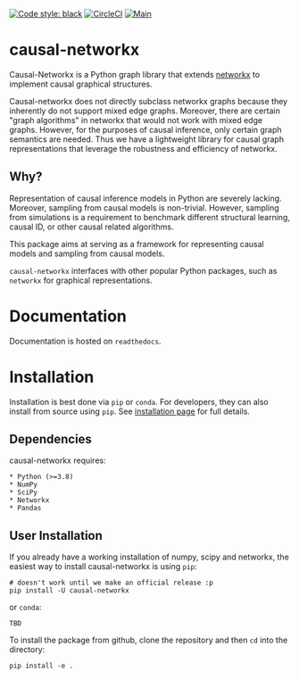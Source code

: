 [![Code style: black](https://img.shields.io/badge/code%20style-black-000000.svg)](https://github.com/psf/black)
[![CircleCI](https://circleci.com/gh/adam2392/causal-networkx/tree/main.svg?style=svg)](https://circleci.com/gh/adam2392/causal-networkx/tree/main)
[![Main](https://github.com/adam2392/causal-networkx/actions/workflows/main.yml/badge.svg?branch=main)](https://github.com/adam2392/causal-networkx/actions/workflows/main.yml)

# causal-networkx
Causal-Networkx is a Python graph library that extends [networkx](https://github.com/networkx/networkx) to implement causal graphical structures.

Causal-networkx does not directly subclass networkx graphs because they inherently do not support mixed edge graphs. Moreover, there are certain "graph algorithms" in networkx that would not work with mixed edge graphs. However, for the purposes of causal inference, only certain graph semantics are needed. Thus we have a lightweight library for causal graph representations that leverage the robustness and efficiency of networkx.

## Why?
Representation of causal inference models in Python are severely lacking. Moreover, sampling from causal models is non-trivial. However, sampling from simulations is a requirement to benchmark different structural learning, causal ID, or other causal related algorithms.

This package aims at serving as a framework for representing causal models and sampling from causal models.

``causal-networkx`` interfaces with other popular Python packages, such as ``networkx`` for graphical representations.

# Documentation
Documentation is hosted on `readthedocs`.

# Installation
Installation is best done via `pip` or `conda`. For developers, they can also install from source using `pip`. See [installation page](TBD) for full details.

## Dependencies

causal-networkx requires:

    * Python (>=3.8)
    * NumPy
    * SciPy
    * Networkx
    * Pandas

## User Installation

If you already have a working installation of numpy, scipy and networkx, the easiest way to install causal-networkx is using `pip`:

    # doesn't work until we make an official release :p
    pip install -U causal-networkx

or `conda`:

    TBD

To install the package from github, clone the repository and then `cd` into the directory:

    pip install -e .